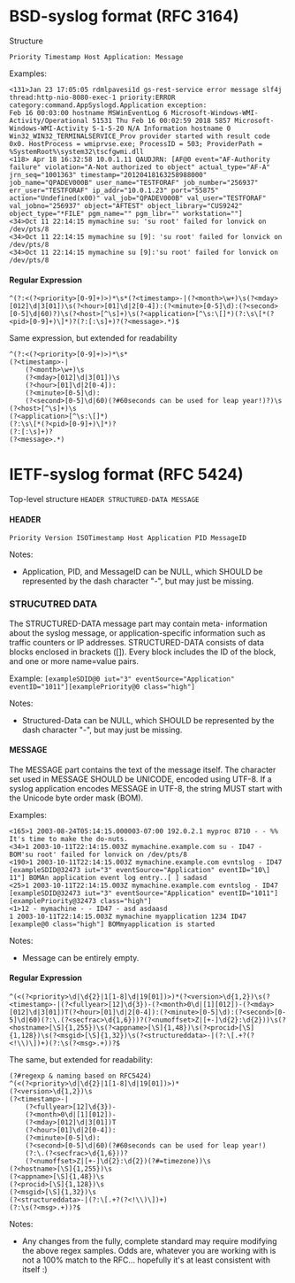 # BSD-syslog format (RFC 3164)
Structure
```
Priority Timestamp Host Application: Message
```

Examples:
```
<131>Jan 23 17:05:05 rdmlpavesi1d gs-rest-service error message slf4j thread:http-nio-8080-exec-1 priority:ERROR category:command.AppSyslogd.Application exception:
Feb 16 00:03:00 hostname MSWinEventLog 6 Microsoft-Windows-WMI-Activity/Operational 51531 Thu Feb 16 00:02:59 2018 5857 Microsoft-Windows-WMI-Activity S-1-5-20 N/A Information hostname 0 Win32_WIN32_TERMINALSERVICE_Prov provider started with result code 0x0. HostProcess = wmiprvse.exe; ProcessID = 503; ProviderPath = %SystemRoot%\system32\tscfgwmi.dll
<118> Apr 18 16:32:58 10.0.1.11 QAUDJRN: [AF@0 event="AF-Authority failure" violation="A-Not authorized to object" actual_type="AF-A" jrn_seq="1001363" timestamp="20120418163258988000" job_name="QPADEV000B" user_name="TESTFORAF" job_number="256937" err_user="TESTFORAF" ip_addr="10.0.1.23" port="55875" action="Undefined(x00)" val_job="QPADEV000B" val_user="TESTFORAF" val_jobno="256937" object="AFTEST" object_library="CUS9242" object_type="*FILE" pgm_name="" pgm_libr="" workstation=""]
<34>Oct 11 22:14:15 mymachine su: 'su root' failed for lonvick on /dev/pts/8
<34>Oct 11 22:14:15 mymachine su [9]: 'su root' failed for lonvick on /dev/pts/8
<34>Oct 11 22:14:15 mymachine su [9]:'su root' failed for lonvick on /dev/pts/8
```

#### Regular Expression
```
^(?:<(?<priority>[0-9]+)>)*\s*(?<timestamp>-|(?<month>\w+)\s(?<mday>[012]\d|3[01])\s(?<hour>[01]\d|2[0-4]):(?<minute>[0-5]\d):(?<second>[0-5]\d|60)?)\s(?<host>[^\s]+)\s(?<application>[^\s:\[]*)(?:\s\[*(?<pid>[0-9]+)\]*)?(?:[:\s]+)?(?<message>.*)$
```

Same expression, but extended for readability
```
^(?:<(?<priority>[0-9]+)>)*\s*
(?<timestamp>-|
    (?<month>\w+)\s
    (?<mday>[012]\d|3[01])\s
    (?<hour>[01]\d|2[0-4]):
    (?<minute>[0-5]\d):
    (?<second>[0-5]\d|60)(?#60seconds can be used for leap year!)?)\s
(?<host>[^\s]+)\s
(?<application>[^\s:\[]*)
(?:\s\[*(?<pid>[0-9]+)\]*)?
(?:[:\s]+)?
(?<message>.*)
```


# IETF-syslog format (RFC 5424)

Top-level structure
```HEADER STRUCTURED-DATA MESSAGE```

#### HEADER
```Priority Version ISOTimestamp Host Application PID MessageID```

Notes: 
- Application, PID, and MessageID can be NULL, which SHOULD be represented by the dash character "-", but may just be missing. 

### STRUCUTRED DATA
The STRUCTURED-DATA message part may contain meta- information about the syslog message, or application-specific information such as traffic counters or IP addresses. STRUCTURED-DATA consists of data blocks enclosed in brackets ([]). Every block includes the ID of the block, and one or more name=value pairs.

Example:
```[exampleSDID@0 iut="3" eventSource="Application" eventID="1011"][examplePriority@0 class="high"]```

Notes: 
- Structured-Data can be NULL, which SHOULD be represented by the dash character "-", but may just be missing. 

#### MESSAGE
The MESSAGE part contains the text of the message itself. The character set used in MESSAGE SHOULD be UNICODE, encoded using UTF-8. If a syslog application encodes MESSAGE in UTF-8, the string MUST start with the Unicode byte order mask (BOM).

Examples:
```
<165>1 2003-08-24T05:14:15.000003-07:00 192.0.2.1 myproc 8710 - - %% It's time to make the do-nuts.
<34>1 2003-10-11T22:14:15.003Z mymachine.example.com su - ID47 - BOM'su root' failed for lonvick on /dev/pts/8
<190>1 2003-10-11T22:14:15.003Z mymachine.example.com evntslog - ID47 [exampleSDID@32473 iut="3" eventSource="Application" eventID="10\] 11"] BOMAn application event log entry..[ ] sadasd
<25>1 2003-10-11T22:14:15.003Z mymachine.example.com evntslog - ID47 [exampleSDID@32473 iut="3" eventSource="Application" eventID="1011"][examplePriority@32473 class="high"]
<1>12 - mymachine - - ID47 - asd asdaasd
1 2003-10-11T22:14:15.003Z mymachine myapplication 1234 ID47 [example@0 class="high"] BOMmyapplication is started
```

Notes: 
- Message can be entirely empty.

#### Regular Expression
```
^(<(?<priority>\d|\d{2}|1[1-8]\d|19[01])>)*(?<version>\d{1,2})\s(?<timestamp>-|(?<fullyear>[12]\d{3})-(?<month>0\d|[1][012])-(?<mday>[012]\d|3[01])T(?<hour>[01]\d|2[0-4]):(?<minute>[0-5]\d):(?<second>[0-5]\d|60)(?:\.(?<secfrac>\d{1,6}))?(?<numoffset>Z|[+-]\d{2}:\d{2}))\s(?<hostname>[\S]{1,255})\s(?<appname>[\S]{1,48})\s(?<procid>[\S]{1,128})\s(?<msgid>[\S]{1,32})\s(?<structureddata>-|(?:\[.+?(?<!\\)\])+)(?:\s(?<msg>.+))?$
```

The same, but extended for readability:
```
(?#regexp & naming based on RFC5424)
^(<(?<priority>\d|\d{2}|1[1-8]\d|19[01])>)*
(?<version>\d{1,2})\s
(?<timestamp>-|
    (?<fullyear>[12]\d{3})-
    (?<month>0\d|[1][012])-
    (?<mday>[012]\d|3[01])T
    (?<hour>[01]\d|2[0-4]):
    (?<minute>[0-5]\d):
    (?<second>[0-5]\d|60)(?#60seconds can be used for leap year!)
    (?:\.(?<secfrac>\d{1,6}))?
    (?<numoffset>Z|[+-]\d{2}:\d{2})(?#=timezone))\s
(?<hostname>[\S]{1,255})\s
(?<appname>[\S]{1,48})\s
(?<procid>[\S]{1,128})\s
(?<msgid>[\S]{1,32})\s
(?<structureddata>-|(?:\[.+?(?<!\\)\])+)
(?:\s(?<msg>.+))?$
```

Notes: 
- Any changes from the fully, complete standard may require modifying the above regex samples. Odds are, whatever you are working with is not a 100% match to the RFC... hopefully it's at least consistent with itself :)